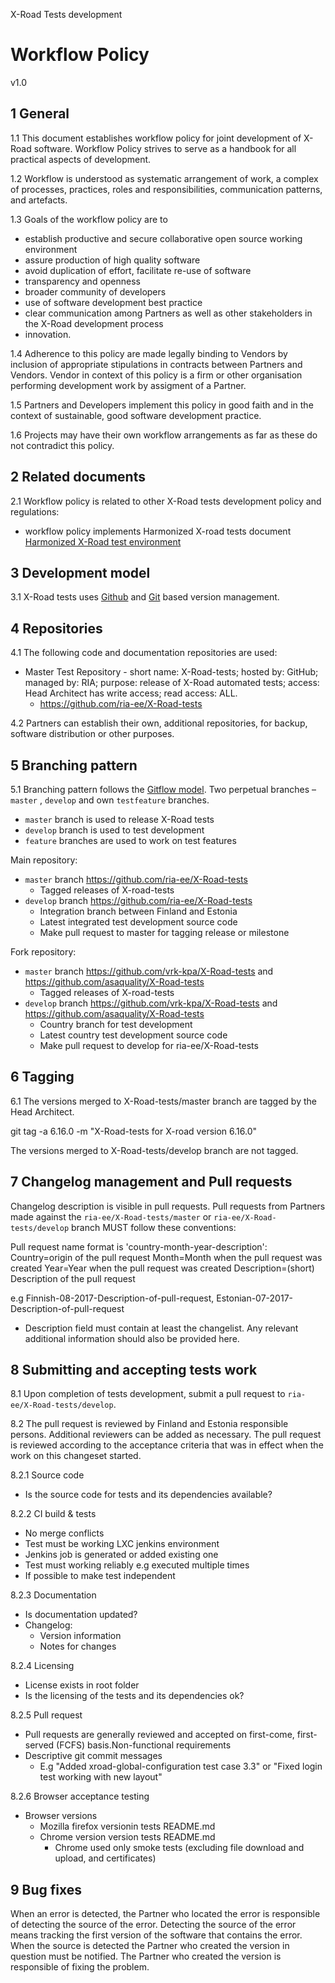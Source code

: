 X-Road Tests development
# Workflow Policy

v1.0

## 1	General

1.1	This document establishes workflow policy for joint development of X-Road software. Workflow Policy strives to serve as a handbook for all practical aspects of development.

1.2	Workflow is understood as systematic arrangement of work, a complex of processes, practices, roles and responsibilities, communication patterns, and artefacts.

1.3	Goals of the workflow policy are to
- establish productive and secure collaborative open source working environment
- assure production of high quality software
- avoid duplication of effort, facilitate re-use of software
- transparency and openness
- broader community of developers
- use of software development best practice
- clear communication among Partners as well as other stakeholders in the X-Road development process
- innovation.

1.4 Adherence to this policy are made legally binding to Vendors by inclusion of appropriate stipulations in contracts between Partners and Vendors. Vendor in context of this policy is a firm or other organisation performing development work by assigment of a Partner.

1.5 Partners and Developers implement this policy in good faith and in the context of sustainable, good software development practice.

1.6 Projects may have their own workflow arrangements as far as these do not contradict this policy.

## 2 Related documents

2.1 Workflow policy is related to other X-Road tests development policy and regulations:
- workflow policy implements Harmonized X-road tests document [Harmonized X-Road test environment](https://github.com/ria-ee/blob/master/HARMONIZED_TEST_ENVIRONMENT.md)

## 3 Development model

3.1	X-Road tests uses [Github](https://github.com/) and [Git](https://git-scm.com/) based version management.

## 4	Repositories

4.1	The following code and documentation repositories are used:
- Master Test Repository - short name: X-Road-tests; hosted by: GitHub; managed by: RIA; purpose: release of X-Road automated tests; access: Head Architect has write access; read access: ALL.
	- https://github.com/ria-ee/X-Road-tests

4.2	Partners can establish their own, additional repositories, for backup, software distribution or other purposes.

## 5	Branching pattern

5.1	Branching pattern follows the [Gitflow model](https://www.atlassian.com/git/tutorials/comparing-workflows/gitflow-workflow). Two perpetual branches – `master` , `develop` and own `testfeature` branches.

- `master` branch is used to release X-Road tests
- `develop` branch is used to test development
- `feature` branches are used to work on test features

Main repository:
- `master` branch https://github.com/ria-ee/X-Road-tests
	- Tagged releases of X-road-tests
- `develop` branch https://github.com/ria-ee/X-Road-tests
	- Integration branch between Finland and Estonia
	- Latest integrated test development source code 
	- Make pull request to master for tagging release or milestone

Fork repository:
- `master` branch https://github.com/vrk-kpa/X-Road-tests and https://github.com/asaquality/X-Road-tests
	- Tagged releases of X-road-tests
- `develop` branch https://github.com/vrk-kpa/X-Road-tests and https://github.com/asaquality/X-Road-tests 
	- Country branch for test development
	- Latest country test development source code 
	- Make pull request to develop for ria-ee/X-Road-tests

## 6 Tagging

6.1 The versions merged to X-Road-tests/master branch are tagged by the Head Architect.

git tag -a 6.16.0 -m "X-Road-tests for X-road version 6.16.0"

The versions merged to X-Road-tests/develop branch are not tagged.

## 7 Changelog management and Pull requests

Changelog description is visible in pull requests. Pull requests from Partners made against the `ria-ee/X-Road-tests/master` or `ria-ee/X-Road-tests/develop` branch MUST follow these conventions:

Pull request name format is 'country-month-year-description':
Country=origin of the pull request
Month=Month when the pull request was created
Year=Year when the pull request was created
Description=(short) Description of the pull request

e.g Finnish-08-2017-Description-of-pull-request, Estonian-07-2017-Description-of-pull-request

- Description field must contain at least the changelist. Any relevant additional information should also be provided here.

## 8 Submitting and accepting tests work

8.1 Upon completion of tests development, submit a pull request to `ria-ee/X-Road-tests/develop`.

8.2	The pull request is reviewed by Finland and Estonia responsible persons. Additional reviewers can be added as necessary. The pull request is reviewed according to the acceptance criteria that was in effect when the work on this changeset started.

8.2.1 Source code

- Is the source code for tests and its dependencies available?

8.2.2 CI build & tests
- No merge conflicts
- Test must be working LXC jenkins environment
- Jenkins job is generated or added existing one
- Test must working reliably e.g executed multiple times
- If possible to make test independent

8.2.3 Documentation
- Is documentation updated?
- Changelog:
    - Version information
    - Notes for changes

8.2.4 Licensing
- License exists in root folder
- Is the licensing of the tests and its dependencies ok?

8.2.5 Pull request
- Pull requests are generally reviewed and accepted on first-come, first-served (FCFS) basis.Non-functional requirements
- Descriptive git commit messages
	- E.g "Added xroad-global-configuration test case 3.3" or "Fixed login test working with new layout"


8.2.6 Browser acceptance testing
- Browser versions
    - Mozilla firefox versionin tests README.md
    - Chrome version version tests README.md
    	- Chrome used only smoke tests (excluding file download and upload, and certificates)

## 9 Bug fixes

When an error is detected, the Partner who located the error is responsible of detecting the source of the error. Detecting the source of the error means tracking the first version of the software that contains the error. When the source is detected the Partner who created the version in question must be notified. The Partner who created the version is responsible of fixing the problem.
